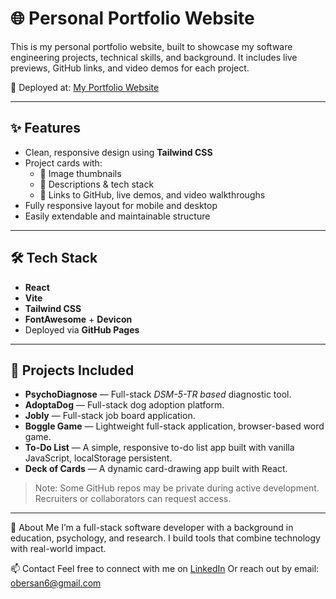 # 🌐 Personal Portfolio Website

This is my personal portfolio website, built to showcase my software engineering projects, technical skills, and background. It includes live previews, GitHub links, and video demos for each project.

📍 Deployed at: [My Portfolio Website](https://obersan6.github.io/my-portfolio/)

---

## ✨ Features

- Clean, responsive design using **Tailwind CSS**
- Project cards with:
  - 📸 Image thumbnails
  - 📄 Descriptions & tech stack
  - 🔗 Links to GitHub, live demos, and video walkthroughs
- Fully responsive layout for mobile and desktop
- Easily extendable and maintainable structure

---

## 🛠️ Tech Stack

- **React**
- **Vite**
- **Tailwind CSS**
- **FontAwesome** + **Devicon**
- Deployed via **GitHub Pages**

---

## 🚀 Projects Included

- **PsychoDiagnose** — Full-stack *DSM-5-TR based* diagnostic tool.
- **AdoptaDog** — Full-stack dog adoption platform.
- **Jobly** — Full-stack job board application.
- **Boggle Game** — Lightweight full-stack application, browser-based word game.
- **To-Do List** — A simple, responsive to-do list app built with vanilla JavaScript, localStorage persistent.
- **Deck of Cards** — A dynamic card-drawing app built with React.

> Note: Some GitHub repos may be private during active development. Recruiters or collaborators can request access.

---

🧠 About Me
I’m a full-stack software developer with a background in education, psychology, and research. I build tools that combine technology with real-world impact.

📫 Contact
Feel free to connect with me on [LinkedIn](https://www.linkedin.com/in/olga-bernal/)
Or reach out by email: obersan6@gmail.com

